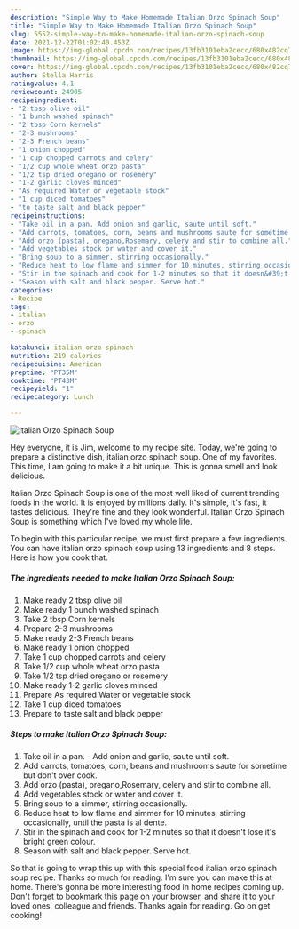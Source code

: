 ```yaml
---
description: "Simple Way to Make Homemade Italian Orzo Spinach Soup"
title: "Simple Way to Make Homemade Italian Orzo Spinach Soup"
slug: 5552-simple-way-to-make-homemade-italian-orzo-spinach-soup
date: 2021-12-22T01:02:40.453Z
image: https://img-global.cpcdn.com/recipes/13fb3101eba2cecc/680x482cq70/italian-orzo-spinach-soup-recipe-main-photo.jpg
thumbnail: https://img-global.cpcdn.com/recipes/13fb3101eba2cecc/680x482cq70/italian-orzo-spinach-soup-recipe-main-photo.jpg
cover: https://img-global.cpcdn.com/recipes/13fb3101eba2cecc/680x482cq70/italian-orzo-spinach-soup-recipe-main-photo.jpg
author: Stella Harris
ratingvalue: 4.1
reviewcount: 24905
recipeingredient:
- "2 tbsp olive oil"
- "1 bunch washed spinach"
- "2 tbsp Corn kernels"
- "2-3 mushrooms"
- "2-3 French beans"
- "1 onion chopped"
- "1 cup chopped carrots and celery"
- "1/2 cup whole wheat orzo pasta"
- "1/2 tsp dried oregano or rosemery"
- "1-2 garlic cloves minced"
- "As required Water or vegetable stock"
- "1 cup diced tomatoes"
- "to taste salt and black pepper"
recipeinstructions:
- "Take oil in a pan. Add onion and garlic, saute until soft."
- "Add carrots, tomatoes, corn, beans and mushrooms saute for sometime but don&#39;t over cook."
- "Add orzo (pasta), oregano,Rosemary, celery and stir to combine all."
- "Add vegetables stock or water and cover it."
- "Bring soup to a simmer, stirring occasionally."
- "Reduce heat to low flame and simmer for 10 minutes, stirring occasionally, until the pasta is al dente."
- "Stir in the spinach and cook for 1-2 minutes so that it doesn&#39;t lose it&#39;s bright green colour."
- "Season with salt and black pepper. Serve hot."
categories:
- Recipe
tags:
- italian
- orzo
- spinach

katakunci: italian orzo spinach 
nutrition: 219 calories
recipecuisine: American
preptime: "PT35M"
cooktime: "PT43M"
recipeyield: "1"
recipecategory: Lunch

---
```



![Italian Orzo Spinach Soup](https://img-global.cpcdn.com/recipes/13fb3101eba2cecc/680x482cq70/italian-orzo-spinach-soup-recipe-main-photo.jpg)

Hey everyone, it is Jim, welcome to my recipe site. Today, we're going to prepare a distinctive dish, italian orzo spinach soup. One of my favorites. This time, I am going to make it a bit unique. This is gonna smell and look delicious.

Italian Orzo Spinach Soup is one of the most well liked of current trending foods in the world. It is enjoyed by millions daily. It's simple, it's fast, it tastes delicious. They're fine and they look wonderful. Italian Orzo Spinach Soup is something which I've loved my whole life.




To begin with this particular recipe, we must first prepare a few ingredients. You can have italian orzo spinach soup using 13 ingredients and 8 steps. Here is how you cook that.

<!--inarticleads1-->

##### The ingredients needed to make Italian Orzo Spinach Soup:

1. Make ready 2 tbsp olive oil
1. Make ready 1 bunch washed spinach
1. Take 2 tbsp Corn kernels
1. Prepare 2-3 mushrooms
1. Make ready 2-3 French beans
1. Make ready 1 onion chopped
1. Take 1 cup chopped carrots and celery
1. Take 1/2 cup whole wheat orzo pasta
1. Take 1/2 tsp dried oregano or rosemery
1. Make ready 1-2 garlic cloves minced
1. Prepare As required Water or vegetable stock
1. Take 1 cup diced tomatoes
1. Prepare to taste salt and black pepper




<!--inarticleads2-->

##### Steps to make Italian Orzo Spinach Soup:

1. Take oil in a pan. - Add onion and garlic, saute until soft.
1. Add carrots, tomatoes, corn, beans and mushrooms saute for sometime but don&#39;t over cook.
1. Add orzo (pasta), oregano,Rosemary, celery and stir to combine all.
1. Add vegetables stock or water and cover it.
1. Bring soup to a simmer, stirring occasionally.
1. Reduce heat to low flame and simmer for 10 minutes, stirring occasionally, until the pasta is al dente.
1. Stir in the spinach and cook for 1-2 minutes so that it doesn&#39;t lose it&#39;s bright green colour.
1. Season with salt and black pepper. Serve hot.




So that is going to wrap this up with this special food italian orzo spinach soup recipe. Thanks so much for reading. I'm sure you can make this at home. There's gonna be more interesting food in home recipes coming up. Don't forget to bookmark this page on your browser, and share it to your loved ones, colleague and friends. Thanks again for reading. Go on get cooking!
